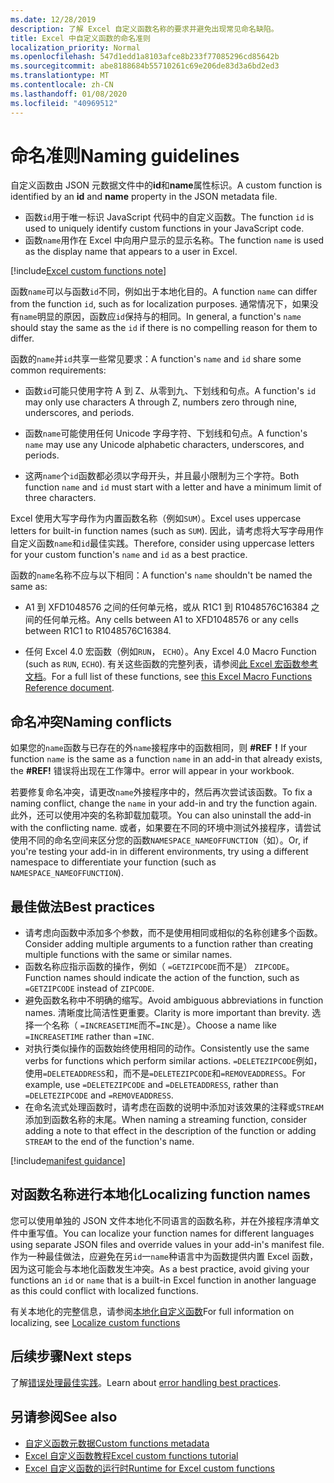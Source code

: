 ```yaml
---
ms.date: 12/28/2019
description: 了解 Excel 自定义函数名称的要求并避免出现常见命名缺陷。
title: Excel 中自定义函数的命名准则
localization_priority: Normal
ms.openlocfilehash: 547d1edd1a8103afce8b233f77085296cd85642b
ms.sourcegitcommit: abe8188684b55710261c69e206de83d3a6bd2ed3
ms.translationtype: MT
ms.contentlocale: zh-CN
ms.lasthandoff: 01/08/2020
ms.locfileid: "40969512"
---
```

# <a name="naming-guidelines"></a><span data-ttu-id="d4ef3-103">命名准则</span><span class="sxs-lookup"><span data-stu-id="d4ef3-103">Naming guidelines</span></span>

<span data-ttu-id="d4ef3-104">自定义函数由 JSON 元数据文件中的**id**和**name**属性标识。</span><span class="sxs-lookup"><span data-stu-id="d4ef3-104">A custom function is identified by an **id** and **name** property in the JSON metadata file.</span></span>

- <span data-ttu-id="d4ef3-105">函数`id`用于唯一标识 JavaScript 代码中的自定义函数。</span><span class="sxs-lookup"><span data-stu-id="d4ef3-105">The function `id` is used to uniquely identify custom functions in your JavaScript code.</span></span>
- <span data-ttu-id="d4ef3-106">函数`name`用作在 Excel 中向用户显示的显示名称。</span><span class="sxs-lookup"><span data-stu-id="d4ef3-106">The function `name` is used as the display name that appears to a user in Excel.</span></span>

[!include[Excel custom functions note](../includes/excel-custom-functions-note.md)]

<span data-ttu-id="d4ef3-107">函数`name`可以与函数`id`不同，例如出于本地化目的。</span><span class="sxs-lookup"><span data-stu-id="d4ef3-107">A function `name` can differ from the function `id`, such as for localization purposes.</span></span> <span data-ttu-id="d4ef3-108">通常情况下，如果没有`name`明显的原因，函数应`id`保持与的相同。</span><span class="sxs-lookup"><span data-stu-id="d4ef3-108">In general, a function's `name` should stay the same as the `id` if there is no compelling reason for them to differ.</span></span>

<span data-ttu-id="d4ef3-109">函数的`name`并`id`共享一些常见要求：</span><span class="sxs-lookup"><span data-stu-id="d4ef3-109">A function's `name` and `id` share some common requirements:</span></span>

- <span data-ttu-id="d4ef3-110">函数`id`可能只使用字符 A 到 Z、从零到九、下划线和句点。</span><span class="sxs-lookup"><span data-stu-id="d4ef3-110">A function's `id` may only use characters A through Z, numbers zero through nine, underscores, and periods.</span></span>

- <span data-ttu-id="d4ef3-111">函数`name`可能使用任何 Unicode 字母字符、下划线和句点。</span><span class="sxs-lookup"><span data-stu-id="d4ef3-111">A function's `name` may use any Unicode alphabetic characters, underscores, and periods.</span></span>

- <span data-ttu-id="d4ef3-112">这两`name`个`id`函数都必须以字母开头，并且最小限制为三个字符。</span><span class="sxs-lookup"><span data-stu-id="d4ef3-112">Both function `name` and `id` must start with a letter and have a minimum limit of three characters.</span></span>

<span data-ttu-id="d4ef3-113">Excel 使用大写字母作为内置函数名称（例如`SUM`）。</span><span class="sxs-lookup"><span data-stu-id="d4ef3-113">Excel uses uppercase letters for built-in function names (such as `SUM`).</span></span> <span data-ttu-id="d4ef3-114">因此，请考虑将大写字母用作自定义函数`name`和`id`最佳实践。</span><span class="sxs-lookup"><span data-stu-id="d4ef3-114">Therefore, consider using uppercase letters for your custom function's `name` and `id` as a best practice.</span></span>

<span data-ttu-id="d4ef3-115">函数的`name`名称不应与以下相同：</span><span class="sxs-lookup"><span data-stu-id="d4ef3-115">A function's `name` shouldn't be named the same as:</span></span>

- <span data-ttu-id="d4ef3-116">A1 到 XFD1048576 之间的任何单元格，或从 R1C1 到 R1048576C16384 之间的任何单元格。</span><span class="sxs-lookup"><span data-stu-id="d4ef3-116">Any cells between A1 to XFD1048576 or any cells between R1C1 to R1048576C16384.</span></span>

- <span data-ttu-id="d4ef3-117">任何 Excel 4.0 宏函数（例如`RUN`， `ECHO`）。</span><span class="sxs-lookup"><span data-stu-id="d4ef3-117">Any Excel 4.0 Macro Function (such as `RUN`, `ECHO`).</span></span>  <span data-ttu-id="d4ef3-118">有关这些函数的完整列表，请参阅[此 Excel 宏函数参考文档](https://d13ot9o61jdzpp.cloudfront.net/files/Excel%204.0%20Macro%20Functions%20Reference.pdf)。</span><span class="sxs-lookup"><span data-stu-id="d4ef3-118">For a full list of these functions, see [this Excel Macro Functions Reference document](https://d13ot9o61jdzpp.cloudfront.net/files/Excel%204.0%20Macro%20Functions%20Reference.pdf).</span></span>

## <a name="naming-conflicts"></a><span data-ttu-id="d4ef3-119">命名冲突</span><span class="sxs-lookup"><span data-stu-id="d4ef3-119">Naming conflicts</span></span>

<span data-ttu-id="d4ef3-120">如果您的`name`函数与已存在的外`name`接程序中的函数相同，则 **#REF！**</span><span class="sxs-lookup"><span data-stu-id="d4ef3-120">If your function `name` is the same as a function `name` in an add-in that already exists, the **#REF!**</span></span> <span data-ttu-id="d4ef3-121">错误将出现在工作簿中。</span><span class="sxs-lookup"><span data-stu-id="d4ef3-121">error will appear in your workbook.</span></span>

<span data-ttu-id="d4ef3-122">若要修复命名冲突，请更改`name`外接程序中的，然后再次尝试该函数。</span><span class="sxs-lookup"><span data-stu-id="d4ef3-122">To fix a naming conflict, change the `name` in your add-in and try the function again.</span></span> <span data-ttu-id="d4ef3-123">此外，还可以使用冲突的名称卸载加载项。</span><span class="sxs-lookup"><span data-stu-id="d4ef3-123">You can also uninstall the add-in with the conflicting name.</span></span> <span data-ttu-id="d4ef3-124">或者，如果要在不同的环境中测试外接程序，请尝试使用不同的命名空间来区分您的函数`NAMESPACE_NAMEOFFUNCTION`（如）。</span><span class="sxs-lookup"><span data-stu-id="d4ef3-124">Or, if you're testing your add-in in different environments, try using a different namespace to differentiate your function (such as `NAMESPACE_NAMEOFFUNCTION`).</span></span>

## <a name="best-practices"></a><span data-ttu-id="d4ef3-125">最佳做法</span><span class="sxs-lookup"><span data-stu-id="d4ef3-125">Best practices</span></span>

- <span data-ttu-id="d4ef3-126">请考虑向函数中添加多个参数，而不是使用相同或相似的名称创建多个函数。</span><span class="sxs-lookup"><span data-stu-id="d4ef3-126">Consider adding multiple arguments to a function rather than creating multiple functions with the same or similar names.</span></span>
- <span data-ttu-id="d4ef3-127">函数名称应指示函数的操作，例如（ `=GETZIPCODE`而不是） `ZIPCODE`。</span><span class="sxs-lookup"><span data-stu-id="d4ef3-127">Function names should indicate the action of the function, such as `=GETZIPCODE` instead of `ZIPCODE`.</span></span>
- <span data-ttu-id="d4ef3-128">避免函数名称中不明确的缩写。</span><span class="sxs-lookup"><span data-stu-id="d4ef3-128">Avoid ambiguous abbreviations in function names.</span></span> <span data-ttu-id="d4ef3-129">清晰度比简洁性更重要。</span><span class="sxs-lookup"><span data-stu-id="d4ef3-129">Clarity is more important than brevity.</span></span> <span data-ttu-id="d4ef3-130">选择一个名称（ `=INCREASETIME`而不`=INC`是）。</span><span class="sxs-lookup"><span data-stu-id="d4ef3-130">Choose a name like `=INCREASETIME` rather than `=INC`.</span></span>
- <span data-ttu-id="d4ef3-131">对执行类似操作的函数始终使用相同的动作。</span><span class="sxs-lookup"><span data-stu-id="d4ef3-131">Consistently use the same verbs for functions which perform similar actions.</span></span> <span data-ttu-id="d4ef3-132">`=DELETEZIPCODE`例如，使用`=DELETEADDRESS`和，而不是`=DELETEZIPCODE`和`=REMOVEADDRESS`。</span><span class="sxs-lookup"><span data-stu-id="d4ef3-132">For example, use `=DELETEZIPCODE` and `=DELETEADDRESS`, rather than `=DELETEZIPCODE` and `=REMOVEADDRESS`.</span></span>
- <span data-ttu-id="d4ef3-133">在命名流式处理函数时，请考虑在函数的说明中添加对该效果的注释或`STREAM`添加到函数名称的末尾。</span><span class="sxs-lookup"><span data-stu-id="d4ef3-133">When naming a streaming function, consider adding a note to that effect in the description of the function or adding `STREAM` to the end of the function's name.</span></span>

[!include[manifest guidance](../includes/manifest-guidance.md)]

## <a name="localizing-function-names"></a><span data-ttu-id="d4ef3-134">对函数名称进行本地化</span><span class="sxs-lookup"><span data-stu-id="d4ef3-134">Localizing function names</span></span>

<span data-ttu-id="d4ef3-135">您可以使用单独的 JSON 文件本地化不同语言的函数名称，并在外接程序清单文件中重写值。</span><span class="sxs-lookup"><span data-stu-id="d4ef3-135">You can localize your function names for different languages using separate JSON files and override values in your add-in's manifest file.</span></span> <span data-ttu-id="d4ef3-136">作为一种最佳做法，应避免在另`id`一`name`种语言中为函数提供内置 Excel 函数，因为这可能会与本地化函数发生冲突。</span><span class="sxs-lookup"><span data-stu-id="d4ef3-136">As a best practice, avoid giving your functions an `id` or `name` that is a built-in Excel function in another language as this could conflict with localized functions.</span></span>

<span data-ttu-id="d4ef3-137">有关本地化的完整信息，请参阅[本地化自定义函数](custom-functions-localize.md)</span><span class="sxs-lookup"><span data-stu-id="d4ef3-137">For full information on localizing, see [Localize custom functions](custom-functions-localize.md)</span></span>

## <a name="next-steps"></a><span data-ttu-id="d4ef3-138">后续步骤</span><span class="sxs-lookup"><span data-stu-id="d4ef3-138">Next steps</span></span>
<span data-ttu-id="d4ef3-139">了解[错误处理最佳实践](custom-functions-errors.md)。</span><span class="sxs-lookup"><span data-stu-id="d4ef3-139">Learn about [error handling best practices](custom-functions-errors.md).</span></span>

## <a name="see-also"></a><span data-ttu-id="d4ef3-140">另请参阅</span><span class="sxs-lookup"><span data-stu-id="d4ef3-140">See also</span></span>

* [<span data-ttu-id="d4ef3-141">自定义函数元数据</span><span class="sxs-lookup"><span data-stu-id="d4ef3-141">Custom functions metadata</span></span>](custom-functions-json.md)
* [<span data-ttu-id="d4ef3-142">Excel 自定义函数教程</span><span class="sxs-lookup"><span data-stu-id="d4ef3-142">Excel custom functions tutorial</span></span>](../tutorials/excel-tutorial-create-custom-functions.md)
* [<span data-ttu-id="d4ef3-143">Excel 自定义函数的运行时</span><span class="sxs-lookup"><span data-stu-id="d4ef3-143">Runtime for Excel custom functions</span></span>](custom-functions-runtime.md)
